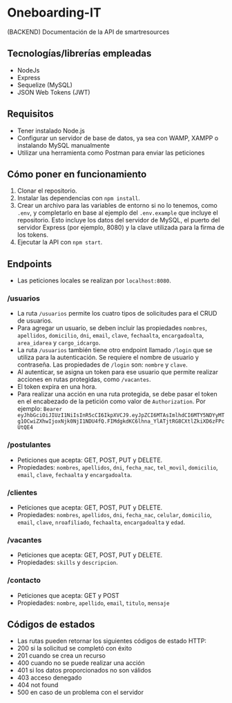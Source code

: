 # Oneboarding-IT
(BACKEND) 
Documentación de la API de smartresources

## Tecnologías/librerías empleadas
- NodeJs
- Express
- Sequelize (MySQL)
- JSON Web Tokens (JWT)

## Requisitos
- Tener instalado Node.js
- Configurar un servidor de base de datos, ya sea con WAMP, XAMPP o instalando MySQL manualmente
- Utilizar una herramienta como Postman para enviar las peticiones

## Cómo poner en funcionamiento
1. Clonar el repositorio.
2. Instalar las dependencias con `npm install`.
3. Crear un archivo para las variables de entorno si no lo tenemos, como `.env`, y completarlo en base al ejemplo del `.env.example` que incluye el repositorio. Esto incluye los datos del servidor de MySQL, el puerto del servidor Express (por ejemplo, 8080) y la clave utilizada para la firma de los tokens.
4. Ejecutar la API con `npm start`.

## Endpoints
- Las peticiones locales se realizan por `localhost:8080`.

### /usuarios
- La ruta `/usuarios` permite los cuatro tipos de solicitudes para el CRUD de usuarios.
- Para agregar un usuario, se deben incluir las propiedades `nombres`, `apellidos`, `domicilio`, `dni`, `email`, `clave`, `fechaalta`, `encargadoalta`, `area_idarea` y `cargo_idcargo`.
- La ruta `/usuarios` también tiene otro endpoint llamado `/login` que se utiliza para la autenticación. Se requiere el nombre de usuario y contraseña. Las propiedades de `/login` son: `nombre` y `clave`.
- Al autenticar, se asigna un token para ese usuario que permite realizar acciones en rutas protegidas, como `/vacantes`.
- El token expira en una hora.
- Para realizar una acción en una ruta protegida, se debe pasar el token en el encabezado de la petición como valor de `Authorization`. Por ejemplo: `Bearer eyJhbGciOiJIUzI1NiIsInR5cCI6IkpXVCJ9.eyJpZCI6MTAsImlhdCI6MTY5NDYyMTg1OCwiZXhwIjoxNjk0NjI1NDU4fQ.FIMdgkdKC6lhna_YlATjtRG8CXtlZkiXD6zFPcUtQE4`


### /postulantes
- Peticiones que acepta: GET, POST, PUT y DELETE.
- Propiedades: `nombres`, `apellidos`, `dni`, `fecha_nac`, `tel_movil`, `domicilio`, `email`, `clave`, `fechaalta` y `encargadoalta`.


### /clientes
- Peticiones que acepta: GET, POST, PUT y DELETE.
- Propiedades: `nombres`, `apellidos`, `dni`, `fecha_nac`, `celular`, `domicilio`, `email`, `clave`, `nroafiliado`, `fechaalta`, `encargadoalta` y `edad`.


### /vacantes
- Peticiones que acepta: GET, POST, PUT y DELETE.
- Propiedades: `skills` y `descripcion`.


### /contacto
- Peticiones que acepta: GET y POST
- Propiedades: `nombre`, `apellido`, `email`, `titulo`, `mensaje`


## Códigos de estados
- Las rutas pueden retornar los siguientes códigos de estado HTTP:
- 200 si la solicitud se completó con éxito
- 201 cuando se crea un recurso
- 400 cuando no se puede realizar una acción
- 401 si los datos proporcionados no son válidos
- 403 acceso denegado
- 404 not found
- 500 en caso de un problema con el servidor
